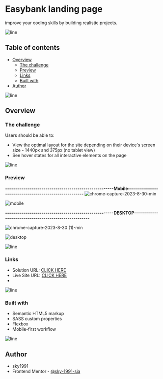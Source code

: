 # Easybank landing page

improve your coding skills by building realistic projects. 

![line]

## Table of contents

- [Overview](#overview)
  - [The challenge](#the-challenge)
  - [Preview](#preview)
  - [Links](#links)
  - [Built with](#built-with)
- [Author](#author)

![line]

## Overview

### The challenge

Users should be able to:

- View the optimal layout for the site depending on their device's screen size - 1440px and 375px (no tablet view)
- See hover states for all interactive elements on the page
  
![line]

### Preview
**------------------------------------------------------Mobile------------------------------------------------------**
![chrome-capture-2023-8-30-min](https://github.com/Sky-De/Easybank-landing-page/assets/79264045/6ee800e6-f0ca-434c-abb5-f51b605d5b78)


![mobile](https://user-images.githubusercontent.com/79264045/144243276-b65a02c0-c273-4f42-b369-daa0cb46dfc8.jpg)

**------------------------------------------------------DESKTOP------------------------------------------------------**

![chrome-capture-2023-8-30 (1)-min](https://github.com/Sky-De/Easybank-landing-page/assets/79264045/25f00d0b-8ac5-4e8d-8fee-f3c7d751b93c)


![desktop](https://user-images.githubusercontent.com/79264045/144243356-9e29682b-0532-44ce-a3c4-360470daa43d.jpg)

![line]

### Links

- Solution URL: [CLICK HERE](https://www.frontendmentor.io/solutions/easybank-landing-pagerespinsive-0VatpGtvA)
- Live Site URL: [CLICK HERE](https://easybank-landing-pagerespinsive.netlify.app/)
- 
![line]

### Built with

- Semantic HTML5 markup
- SASS custom properties
- Flexbox
- Mobile-first workflow

![line]

[line]: https://user-images.githubusercontent.com/75939390/137615281-3a875960-92cc-407f-97fe-fd2319bdb252.png
## Author
- sky1991
- Frontend Mentor - [@sky-1991-sia](https://www.frontendmentor.io/profile/sky-1991-sia)
